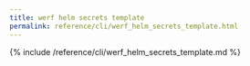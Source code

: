 ```yaml
---
title: werf helm secrets template
permalink: reference/cli/werf_helm_secrets_template.html
---
```


{% include /reference/cli/werf_helm_secrets_template.md %}
